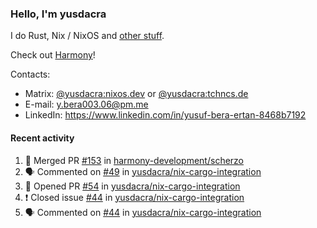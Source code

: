 ### Hello, I'm yusdacra

I do Rust, Nix / NixOS and [other stuff](https://yusdacra.gitlab.io/about).

Check out [Harmony](https://github.com/harmony-development)!

Contacts:
- Matrix: [@yusdacra:nixos.dev](https://matrix.to/#/@yusdacra:nixos.dev) or [@yusdacra:tchncs.de](https://matrix.to/#/@yusdacra:tchncs.de)
- E-mail: y.bera003.06@pm.me
- LinkedIn: https://www.linkedin.com/in/yusuf-bera-ertan-8468b7192

#### Recent activity

<!--START_SECTION:activity-->
1. 🎉 Merged PR [#153](https://github.com/harmony-development/scherzo/pull/153) in [harmony-development/scherzo](https://github.com/harmony-development/scherzo)
2. 🗣 Commented on [#49](https://github.com/yusdacra/nix-cargo-integration/issues/49) in [yusdacra/nix-cargo-integration](https://github.com/yusdacra/nix-cargo-integration)
3. 💪 Opened PR [#54](https://github.com/yusdacra/nix-cargo-integration/pull/54) in [yusdacra/nix-cargo-integration](https://github.com/yusdacra/nix-cargo-integration)
4. ❗️ Closed issue [#44](https://github.com/yusdacra/nix-cargo-integration/issues/44) in [yusdacra/nix-cargo-integration](https://github.com/yusdacra/nix-cargo-integration)
5. 🗣 Commented on [#44](https://github.com/yusdacra/nix-cargo-integration/issues/44) in [yusdacra/nix-cargo-integration](https://github.com/yusdacra/nix-cargo-integration)
<!--END_SECTION:activity-->
